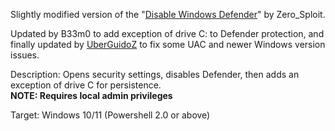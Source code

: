 Slightly modified version of the "[Disable Windows Defender](https://github.com/hak5/usbrubberducky-payloads/blob/master/payloads/library/general/Disable_Windows_Defender/payload.txt)" by Zero_Sploit.

Updated by B33m0 to add exception of drive C: to Defender protection, and finally updated by [UberGuidoZ](https://github.com/UberGuidoZ) to fix some UAC and newer Windows version issues.

Description: Opens security settings, disables Defender, then adds an exception of drive C for persistence.<br>
<b>NOTE: Requires local admin privileges</b>

Target: Windows 10/11 (Powershell 2.0 or above)
